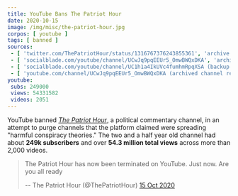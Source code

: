 ```yaml
---
title: YouTube Bans The Patriot Hour
date: 2020-10-15
image: /img/misc/the-patriot-hour.jpg
corpos: [ youtube ]
tags: [ banned ]
sources:
 - [ 'twitter.com/ThePatriotHour/status/1316767376243855361', 'archive.is/JEp14' ]
 - [ 'socialblade.com/youtube/channel/UCwJq9pqEEUr5_OmwBWQxDKA', 'archive.is/winCF' ]
 - [ 'socialblade.com/youtube/channel/UC1h1a4IkUVc4fumhmRpqXSA (backup channel)', 'archive.is/Par9T' ]
 - [ 'youtube.com/channel/UCwJq9pqEEUr5_OmwBWQxDKA (archived channel removal notice)', 'archive.is/4IcZy/image' ]
youtube:
 subs: 249000
 views: 54331582
 videos: 2051
---
```


YouTube banned [_The Patriot Hour_](https://thepatriothour.com/),
a political commentary channel, in an attempt to purge channels that the
platform claimed were spreading "harmful conspiracy theories." The two and a
half year old channel had about **249k subscribers** and over **54.3 million
total views** across more than 2,000 videos.

> The Patriot Hour has now been terminated on YouTube. Just now. Are you all
> ready
>
> -- The Patriot Hour (@ThePatriotHour) [15 Oct 2020](https://archive.is/JEp14)
